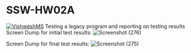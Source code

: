 # SSW-HW02A     
[![VishweshMS](https://circleci.com/gh/VishweshMS/TestingHW.svg?style=svg)](https://app.circleci.com/pipelines/github/VishweshMS/TestingHW?branch=main&filter=all)
Testing a legacy program and reporting on testing results
Screen Dump for initial test results:
![Screenshot (276)](https://user-images.githubusercontent.com/55580232/218232346-d863666f-7f13-4af7-b9dd-b427f132643d.png)


Screen Dump for final test results: 
 ![Screenshot (275)](https://user-images.githubusercontent.com/55580232/218232376-5f46fbe3-a478-4422-879a-4e310793f944.png)

